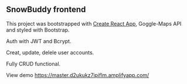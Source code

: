 ## SnowBuddy frontend

This project was bootstrapped with [Create React App](https://github.com/facebook/create-react-app), Goggle-Maps API and styled with Bootstrap.

Auth with JWT and Bcrypt.

Creat, update, delele user accounts. 

Fully CRUD functional.

View demo https://master.d2ukukz7ipiflm.amplifyapp.com/



